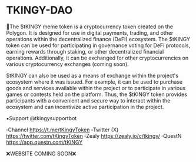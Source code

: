 # TKINGY-DAO

👑The $tKINGY meme token is a cryptocurrency token created on the Polygon. It is designed for use in digital payments, trading, and other operations within the decentralized finance (DeFi) ecosystem. The $tKINGY token can be used for participating in governance voting for DeFi protocols, earning rewards through staking, or other decentralized financial operations. Additionally, it can be exchanged for other cryptocurrencies on various cryptocurrency exchanges (coming soon).

$tKINGY can also be used as a means of exchange within the project's ecosystem where it was issued. For example, it can be used to purchase goods and services available within the project or to participate in various games or contests held on the platform. Thus, the $tKINGY token provides participants with a convenient and secure way to interact within the ecosystem and can incentivize active participation in the project.

▪️Support @tkingysupportbot

▫️Channel https://t.me/tKingyToken
▫️Twitter (X) https://twitter.com/tKingyToken
▫️Zealy https://zealy.io/c/tkingy/
▫️QuestN https://app.questn.com/tKINGY

❌WEBSITE COMING SOON❌
